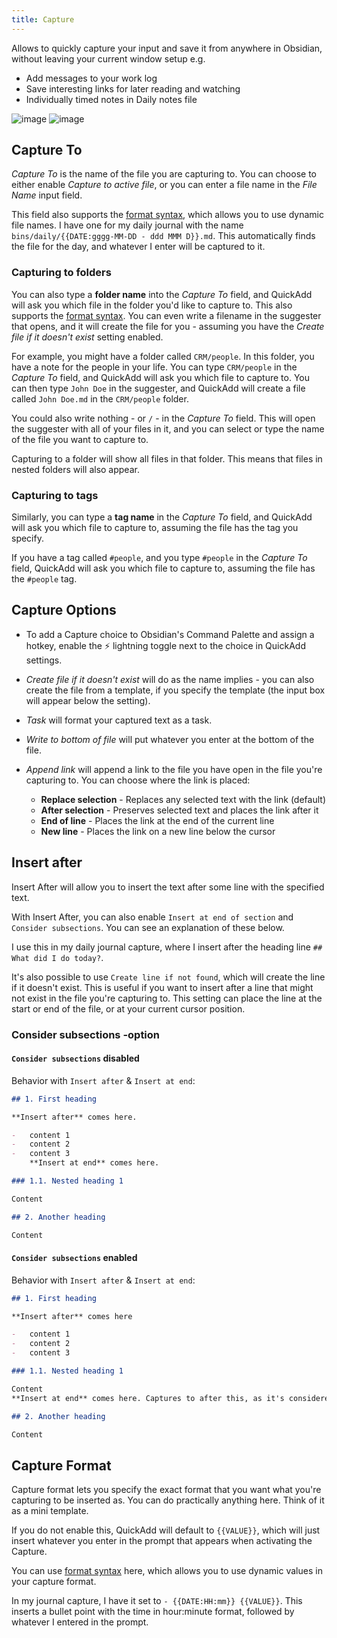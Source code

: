 ```yaml
---
title: Capture
---
```


Allows to quickly capture your input and save it from anywhere in Obsidian, without leaving your current window setup e.g.

-   Add messages to your work log
-   Save interesting links for later reading and watching
-   Individually timed notes in Daily notes file

![image](https://user-images.githubusercontent.com/29108628/123451366-e025e280-d5dd-11eb-81b6-c21f3ad1823d.png)
![image](https://user-images.githubusercontent.com/29108628/123451469-e61bc380-d5dd-11eb-80d1-7667427656f3.png)

## Capture To

_Capture To_ is the name of the file you are capturing to.
You can choose to either enable _Capture to active file_, or you can enter a file name in the _File Name_ input field.

This field also supports the [format syntax](/FormatSyntax.md), which allows you to use dynamic file names.
I have one for my daily journal with the name `bins/daily/{{DATE:gggg-MM-DD - ddd MMM D}}.md`.
This automatically finds the file for the day, and whatever I enter will be captured to it.

### Capturing to folders

You can also type a **folder name** into the _Capture To_ field, and QuickAdd will ask you which file in the folder you'd like to capture to.
This also supports the [format syntax](/FormatSyntax.md). You can even write a filename in the suggester that opens, and it will create the file for you - assuming you have the _Create file if it doesn't exist_ setting enabled.

For example, you might have a folder called `CRM/people`. In this folder, you have a note for the people in your life. You can type `CRM/people` in the _Capture To_ field, and QuickAdd will ask you which file to capture to. You can then type `John Doe` in the suggester, and QuickAdd will create a file called `John Doe.md` in the `CRM/people` folder.

You could also write nothing - or `/` - in the _Capture To_ field. This will open the suggester with all of your files in it, and you can select or type the name of the file you want to capture to.

Capturing to a folder will show all files in that folder. This means that files in nested folders will also appear.

### Capturing to tags

Similarly, you can type a **tag name** in the _Capture To_ field, and QuickAdd will ask you which file to capture to, assuming the file has the tag you specify.

If you have a tag called `#people`, and you type `#people` in the _Capture To_ field, QuickAdd will ask you which file to capture to, assuming the file has the `#people` tag.

## Capture Options
-   To add a Capture choice to Obsidian's Command Palette and assign a hotkey, enable the ⚡ lightning toggle next to the choice in QuickAdd settings.

-   _Create file if it doesn't exist_ will do as the name implies - you can also create the file from a template, if you specify the template (the input box will appear below the setting).
-   _Task_ will format your captured text as a task.
-   _Write to bottom of file_ will put whatever you enter at the bottom of the file.
-   _Append link_ will append a link to the file you have open in the file you're capturing to. You can choose where the link is placed:
    -   **Replace selection** - Replaces any selected text with the link (default)
    -   **After selection** - Preserves selected text and places the link after it
    -   **End of line** - Places the link at the end of the current line
    -   **New line** - Places the link on a new line below the cursor

## Insert after

Insert After will allow you to insert the text after some line with the specified text.

With Insert After, you can also enable `Insert at end of section` and `Consider subsections`.
You can see an explanation of these below.

I use this in my daily journal capture, where I insert after the heading line `## What did I do today?`.

It's also possible to use `Create line if not found`, which will create the line if it doesn't exist. This is useful if you want to insert after a line that might not exist in the file you're capturing to.
This setting can place the line at the start or end of the file, or at your current cursor position.

### Consider subsections -option

#### `Consider subsections` disabled

Behavior with `Insert after` & `Insert at end`:

```markdown
## 1. First heading

**Insert after** comes here.

-   content 1
-   content 2
-   content 3
    **Insert at end** comes here.

### 1.1. Nested heading 1

Content

## 2. Another heading

Content
```

#### `Consider subsections` enabled

Behavior with `Insert after` & `Insert at end`:

```markdown
## 1. First heading

**Insert after** comes here

-   content 1
-   content 2
-   content 3

### 1.1. Nested heading 1

Content
**Insert at end** comes here. Captures to after this, as it's considered part of the "1. First heading" section.

## 2. Another heading

Content
```

## Capture Format

Capture format lets you specify the exact format that you want what you're capturing to be inserted as.
You can do practically anything here. Think of it as a mini template.

If you do not enable this, QuickAdd will default to `{{VALUE}}`, which will just insert whatever you enter in the prompt that appears when activating the Capture.

You can use [format syntax](/FormatSyntax.md) here, which allows you to use dynamic values in your capture format.

In my journal capture, I have it set to `- {{DATE:HH:mm}} {{VALUE}}`. This inserts a bullet point with the time in hour:minute format, followed by whatever I entered in the prompt.
